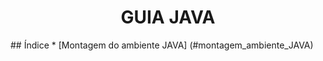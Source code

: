 <h1 align = "center"> GUIA JAVA </h1>
## Índice
* [Montagem do ambiente JAVA] (#montagem_ambiente_JAVA)
